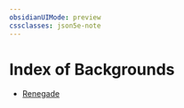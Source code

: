 ```yaml
---
obsidianUIMode: preview
cssclasses: json5e-note
---
```

# Index of Backgrounds

- [Renegade](./renegade-ermis.md#)

